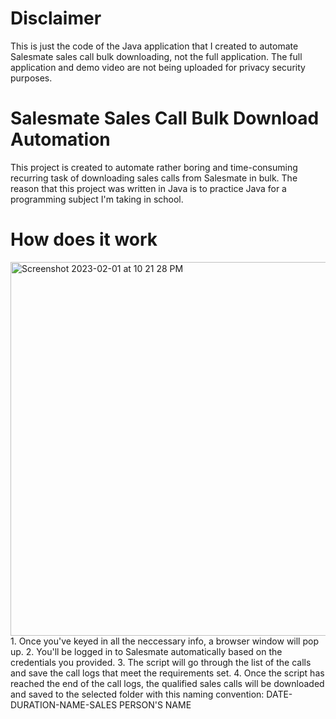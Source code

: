 # Disclaimer

This is just the code of the Java application that I created to automate Salesmate sales call bulk downloading, not the full application. The full application and demo video are not being uploaded for privacy security purposes. 

# Salesmate Sales Call Bulk Download Automation

This project is created to automate rather boring and time-consuming recurring task of downloading sales calls from Salesmate in bulk. The reason that this project was written in Java is to practice Java for a programming subject I'm taking in school.

# How does it work

<img width="598" alt="Screenshot 2023-02-01 at 10 21 28 PM" src="https://user-images.githubusercontent.com/92936025/216068652-048b5e0e-3d4c-41e5-a82d-e3d6750b9cdd.png">
1. Once you've keyed in all the neccessary info, a browser window will pop up.
2. You'll be logged in to Salesmate automatically based on the credentials you provided.
3. The script will go through the list of the calls and save the call logs that meet the requirements set.
4. Once the script has reached the end of the call logs, the qualified sales calls will be downloaded and saved to the selected folder with this naming convention: DATE-DURATION-NAME-SALES PERSON'S NAME

